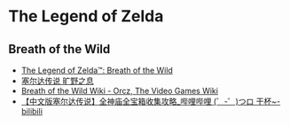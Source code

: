 # The Legend of Zelda

## Breath of the Wild

- [The Legend of Zelda™: Breath of the Wild](https://www.zelda.com/breath-of-the-wild/)
- [塞尔达传说 旷野之息](https://17zelda.com/breath_of_the_wild)
- [Breath of the Wild Wiki - Orcz, The Video Games Wiki](http://orcz.com/Category:Breath_of_the_Wild_Wiki)
- [【中文版塞尔达传说】全神庙全宝箱收集攻略_哔哩哔哩 (゜-゜)つロ 干杯~-bilibili](https://www.bilibili.com/video/av19117844)
